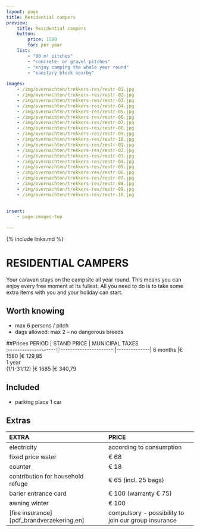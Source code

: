 ```yaml
---
layout: page
title: Residential campers
preview: 
    title: Residential campers
    button:
        price: 1580
        for: per year
    list:
        - "80 m² pitches"
        - "concrete- or gravel pitches"
        - "enjoy camping the whole year round"
        - "sanitary block nearby"
        
images:
    - /img/overnachten/trekkers-res/restr-01.jpg
    - /img/overnachten/trekkers-res/restr-02.jpg
    - /img/overnachten/trekkers-res/restr-03.jpg
    - /img/overnachten/trekkers-res/restr-04.jpg
    - /img/overnachten/trekkers-res/restr-05.jpg
    - /img/overnachten/trekkers-res/restr-06.jpg
    - /img/overnachten/trekkers-res/restr-07.jpg
    - /img/overnachten/trekkers-res/restr-08.jpg
    - /img/overnachten/trekkers-res/restr-09.jpg
    - /img/overnachten/trekkers-res/restr-10.jpg
    - /img/overnachten/trekkers-res/restr-01.jpg
    - /img/overnachten/trekkers-res/restr-02.jpg
    - /img/overnachten/trekkers-res/restr-03.jpg
    - /img/overnachten/trekkers-res/restr-04.jpg
    - /img/overnachten/trekkers-res/restr-05.jpg
    - /img/overnachten/trekkers-res/restr-06.jpg
    - /img/overnachten/trekkers-res/restr-07.jpg
    - /img/overnachten/trekkers-res/restr-08.jpg
    - /img/overnachten/trekkers-res/restr-09.jpg
    - /img/overnachten/trekkers-res/restr-10.jpg
    
    
insert:
    - page-images-top

---
```


{% include links.md %}

# RESIDENTIAL CAMPERS
Your caravan stays on the campsite all year round. This means you can enjoy every free moment at its fullest. All you need to do is to take some extra items with you and your holiday can start.

## Worth knowing
- max 6 persons / pitch
- dags allowed: max 2 – no dangerous breeds

##Prices 
PERIOD              | STAND PRICE  | MUNICIPAL TAXES       
:--------------------:|:----------------------:|--------------|
6 months             |€ 1580                  |€ 129,85            
1 year<br>(1/1-31/12) |€ 1685                  |€ 340,79                 
 
## Included
- parking place 1 car

## Extras
EXTRA              | PRICE 
:------------------|:-----------|
electricity        |according to consumption
fixed price water      |€ 68
counter    |€ 18
contribution for household refuge   |€ 65 (incl. 25 bags)
barier entrance card     |€ 100 (warranty € 75)
awning winter    |€ 100
[fire insurance][pdf_brandverzekering.en]|compulsory - possibility to join our group insurance

